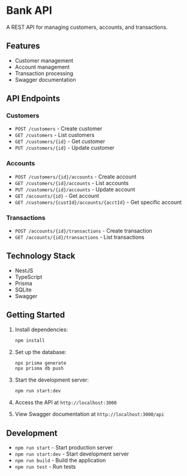 # Bank API

A REST API for managing customers, accounts, and transactions.

## Features

- Customer management
- Account management  
- Transaction processing
- Swagger documentation

## API Endpoints

### Customers
- `POST /customers` - Create customer
- `GET /customers` - List customers
- `GET /customers/{id}` - Get customer
- `PUT /customers/{id}` - Update customer

### Accounts
- `POST /customers/{id}/accounts` - Create account
- `GET /customers/{id}/accounts` - List accounts
- `PUT /customers/{id}/accounts` - Update account
- `GET /accounts/{id}` - Get account
- `GET /customers/{custId}/accounts/{acctId}` - Get specific account

### Transactions
- `POST /accounts/{id}/transactions` - Create transaction
- `GET /accounts/{id}/transactions` - List transactions

## Technology Stack

- NestJS
- TypeScript
- Prisma
- SQLite
- Swagger

## Getting Started

1. Install dependencies:
   ```bash
   npm install
   ```

2. Set up the database:
   ```bash
   npx prisma generate
   npx prisma db push
   ```

3. Start the development server:
   ```bash
   npm run start:dev
   ```

4. Access the API at `http://localhost:3000`
5. View Swagger documentation at `http://localhost:3000/api`

## Development

- `npm run start` - Start production server
- `npm run start:dev` - Start development server
- `npm run build` - Build the application
- `npm run test` - Run tests